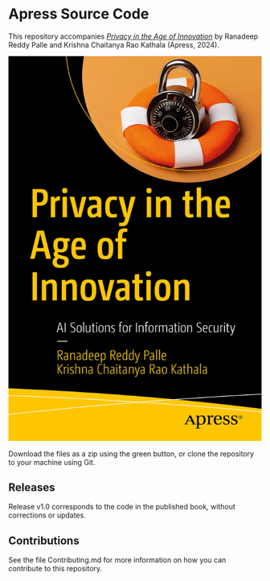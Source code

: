 # Apress Source Code

This repository accompanies [*Privacy in the Age of Innovation*](https://link.springer.com/book/9798868804601) by Ranadeep Reddy Palle and Krishna Chaitanya Rao Kathala (Apress, 2024).

[comment]: #cover
![Cover image](979-8-8688-0460-1.jpg)

Download the files as a zip using the green button, or clone the repository to your machine using Git.

## Releases

Release v1.0 corresponds to the code in the published book, without corrections or updates.

## Contributions

See the file Contributing.md for more information on how you can contribute to this repository.